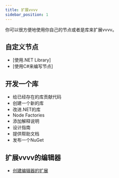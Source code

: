 ```yaml
---
title: 扩展vvvv
sidebar_position: 1
---
```


你可以很方便地使用你自己的节点或者是库来扩展vvvv。

## 自定义节点
- [使用.NET Library]
- [使用C#来编写节点]

## 开发一个库
- 给已经存在的库贡献代码
- 创建一个新的库
- 改进.NET的库
- Node Factories
- 添加解释说明
- 设计指南
- 提供帮助文档
- 发布一个NuGet

## 扩展vvvv的编辑器
- [创建编辑器的扩展](/docs/extending-vvvv/creating-editor-extentions)

